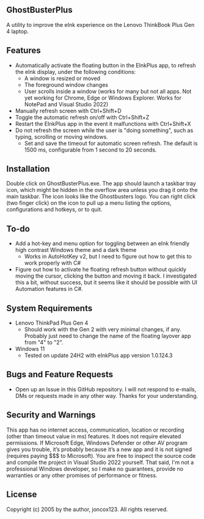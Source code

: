 ## GhostBusterPlus
A utility to improve the eInk experience on the Lenovo ThinkBook Plus Gen 4 laptop. 

## Features
- Automatically activate the floating button in the EInkPlus app, to refresh the eInk display, under the following conditions:
   - A window is resized or moved
   - The foreground window changes
   - User scrolls inside a window (works for many but not all apps. Not yet working for Chrome, Edge or Windows Explorer. Works for NotePad and Visual Studio 2022)
- Manually refresh screen with Ctrl+Shift+D
- Toggle the automatic refresh on/off with Ctrl+Shift+Z
- Restart the EInkPlus app in the event it malfunctions with Ctrl+Shift+X
- Do not refresh the screen while the user is "doing something", such as typing, scrolling or moving windows.
   - Set and save the timeout for automatic screen refresh. The default is 1500 ms, configurable from 1 second to 20 seconds.

 ## Installation
 Double click on GhostBusterPlus.exe. The app should launch a taskbar tray icon, which might be hidden in the overflow area unless you drag it onto the main taskbar.
 The icon looks like the Ghostbusters logo. You can right click (two finger click) on the icon to pull up a menu listing the options, configurations and hotkeys, or to quit.

 ## To-do
 - Add a hot-key and menu option for toggling between an eInk friendly high contrast Windows theme and a dark theme
    - Works in AutoHotKey v2, but I need to figure out how to get this to work properly with C#
 - Figure out how to activate he floating refresh button without quickly moving the cursor, clicking the button and moving it back. I investigated this a bit, without success, but it seems like it should be possible with UI Automation features in C#.

## System Requirements
- Lenovo ThinkPad Plus Gen 4
  - Should work with the Gen 2 with very minimal changes, if any. Probably just need to change the name of the floating layover app from "4" to "2".
- Windows 11
  - Tested on update 24H2 with eInkPlus app version 1.0.124.3

## Bugs and Feature Requests
- Open up an Issue in this GitHub repository. I will not respond to e-mails, DMs or requests made in any other way. Thanks for your understanding.

## Security and Warnings
This app has no internet access, communication, location or recording (other than timeout value in ms) features. It does not require elevated permissions.
If Microsoft Edge, Windows Defender or other AV program gives you trouble, it’s probably because it’s a new app and it is not signed (requires paying $$$ to Microsoft).
You are free to inspect the source code and compile the project in Visual Studio 2022 yourself. That said, I'm not a professional Windows developer, so I make no guarantees,
provide no warranties or any other promises of performance or fitness. 

## License
Copyright (c) 2005 by the author, joncox123. All rights reserved.
